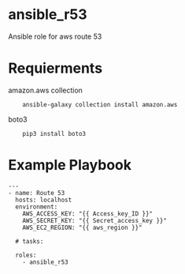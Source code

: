 # ansible_r53
Ansible role for aws route 53

# Requierments

amazon.aws collection
````
    ansible-galaxy collection install amazon.aws
````
boto3
````
    pip3 install boto3
````

# Example Playbook
````
---
- name: Route 53
  hosts: localhost
  environment:
    AWS_ACCESS_KEY: "{{ Access_key_ID }}"
    AWS_SECRET_KEY: "{{ Secret_access_key }}"
    AWS_EC2_REGION: "{{ aws_region }}"

  # tasks: 
  
  roles:
    - ansible_r53

````